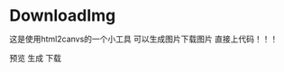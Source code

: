 # DownloadImg
这是使用html2canvs的一个小工具 可以生成图片下载图片
直接上代码！！！
<!DOCTYPE html>
<html lang="en">
	<head>
		<meta charset="UTF-8">
		<meta name="viewport" content="width=device-width,initial-scale=1,minimum-scale=1,maximum-scale=1,user-scalable=no" />
		<title>tianmao</title>
		<!-- html2canvas就是这样一款前端插件,它的原理是将Dom节点在Canvas里边画出来 -->
		<script src="js/html2canvas.js"></script>
		<!-- 将canvas图片保存成图片 -->
		<script src="js/canvas2image.js"></script>
		<script src="js/base64.js"></script>
		<script src="https://code.jquery.com/jquery-3.3.1.min.js"></script>
		<style>
    * {
        margin: 0;
        padding: 0;
    }
	.backgrimg{
		width: 200px;
		height: 200px;
		display: none;
	}
	div img{
		width: 100%;
		height: 100%;
	}
</style>
	</head>
<body>
		<div class="test backgrimg">
			<img src="./img/2.jpg" alt="">
		</div>
		<div class="Img"></div> <!-- 放图片的地方 -->
		<div>
			<span class="Btnyu">预览</span>
			<span class="toCanvas">生成</span>
			<span class="toPic">下载<span>
		</div>	
</body>
<script>
	var test = $(".test").get(0); //将jQuery对象转换为dom对象
	$('.Btnyu').click(function(){
		$('.backgrimg').show();
	})
    // 点击转成canvas
    $('.toCanvas').click(function(e) {
        // 调用html2canvas插件
        html2canvas(test).then(function(canvas) {
			$('.Img').after(canvas);//把生成的canvas放在img
			$('.toPic').click(function(e) {
                var img = Canvas2Image.convertToImage(canvas);
				Canvas2Image.saveAsImage(canvas);
            });
		});
	});	
</script>
</html>
